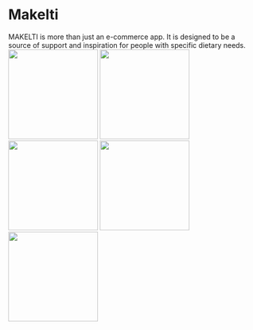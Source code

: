 # Makelti
MAKELTI is more than just an e-commerce app. It is designed to be a source of support and inspiration for people with specific dietary needs. 
<img src="https://github.com/SofianeHabaz/Makelti/assets/89341967/fecc54fe-7553-4568-86f8-5816fc88073b" width="180" />
<img src="https://github.com/SofianeHabaz/Makelti/assets/89341967/c4442ce6-5321-4e61-9016-964f9028b4cb" width="180" />
<img src="https://github.com/SofianeHabaz/Makelti/assets/89341967/dcc766a1-821a-4c95-a577-f9d09f4a7c20" width="180" />
<img src="https://github.com/SofianeHabaz/Makelti/assets/89341967/3192b0a5-f5a6-4c96-b9b6-e415d431e6f9" width="180" />
<img src="https://github.com/SofianeHabaz/Makelti/assets/89341967/8f9ffc53-eb40-4c10-8db2-df21973cf1a0" width="180" />
